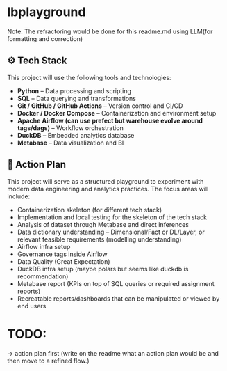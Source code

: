 # lbplayground
Note: The refractoring would be done for this readme.md using LLM(for formatting and correction)
## ⚙️ Tech Stack

This project will use the following tools and technologies:

* **Python** – Data processing and scripting
* **SQL** – Data querying and transformations
* **Git / GitHub / GitHub Actions** – Version control and CI/CD
* **Docker / Docker Compose** – Containerization and environment setup
* **Apache Airflow (can use prefect but warehouse evolve around  tags/dags)** – Workflow orchestration
* **DuckDB** – Embedded analytics database
* **Metabase** – Data visualization and BI

## 📌 Action Plan
This project will serve as a structured playground to experiment with modern data engineering and analytics practices. The focus areas will include:

- Containerization skeleton (for different tech stack)  
- Implementation and local testing for the skeleton of the tech stack  
- Analysis of dataset through Metabase and direct inferences  
- Data dictionary understanding – Dimensional/Fact or DL/Layer, or relevant feasible requirements (modelling understanding)  
- Airflow infra setup  
- Governance tags inside Airflow  
- Data Quality (Great Expectation)
- DuckDB infra setup  (maybe polars but seems like duckdb is recommendation)
- Metabase report (KPIs on top of SQL queries or required assignment reports)  
- Recreatable reports/dashboards that can be manipulated or viewed by end users  

# TODO: 
-> action plan first (write on the readme what an action plan would be and then move to a refined flow.)
